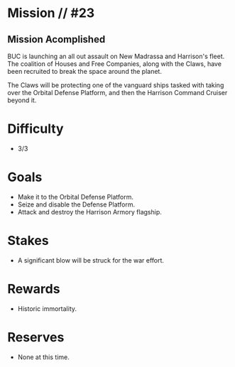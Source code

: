 # Mission // #23
## Mission Acomplished

BUC is launching an all out assault on New Madrassa and Harrison's fleet. The coalition of Houses and Free Companies, along with the Claws, have been recruited to break the space around the planet.

The Claws will be protecting one of the vanguard ships tasked with taking over the Orbital Defense Platform, and then the Harrison Command Cruiser beyond it. 

# Difficulty
- 3/3

# Goals
- Make it to the Orbital Defense Platform.
- Seize and disable the Defense Platform.
- Attack and destroy the Harrison Armory flagship. 

# Stakes
- A significant blow will be struck for the war effort.

# Rewards
- Historic immortality.

# Reserves
- None at this time.